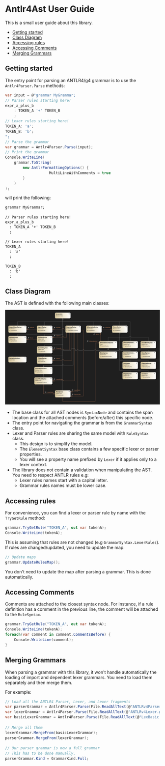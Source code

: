# Antlr4Ast User Guide

This is a small user guide about this library.

- [Getting started](#getting-started)
- [Class Diagram](#class-diagram)
- [Accessing rules](#accessing-rules)
- [Accessing Comments](#accessing-comments)
- [Merging Grammars](#merging-grammars)

## Getting started

The entry point for parsing an ANTLR4/g4 grammar is to use the `Antlr4Parser.Parse` methods:

```c#
var input = @"grammar MyGrammar;
// Parser rules starting here!
expr_a_plus_b
    : TOKEN_A '+' TOKEN_B
    ;
// Lexer rules starting here!
TOKEN_A: 'a';
TOKEN_B: 'b';
";
// Parse the grammar
var grammar = Antlr4Parser.Parse(input);
// Print the grammar
Console.WriteLine(
    grammar.ToString(
        new AntlrFormattingOptions() { 
                    MultiLineWithComments = true 
        }
    )
);
```

will print the following:

```antlr
grammar MyGrammar;

// Parser rules starting here!
expr_a_plus_b
  : TOKEN_A '+' TOKEN_B
  ;

// Lexer rules starting here!
TOKEN_A
  : 'a'
  ;

TOKEN_B
  : 'b'
  ;
```


## Class Diagram

The AST is defined with the following main classes:

![Class Diagram](antlr4ast-class-diagram.jpg)

* The base class for all AST nodes is `SyntaxNode` and contains the span location and the attached comments (before/after) this specific node.
* The entry point for navigating the grammar is from the `GrammarSyntax` class.
* Lexer and Parser rules are sharing the same model with `RuleSyntax` class.
  * This design is to simplify the model.
  * The `ElementSyntax` base class contains a few specific lexer or parser properties.
  * You will see a property name prefixed by `Lexer` if it applies only to a lexer context.
* The library does not contain a validation when manipulating the AST. You need to respect ANTLR rules e.g:
  * Lexer rules names start with a capital letter.
  * Grammar rules names must be lower case.

## Accessing rules

For convenience, you can find a lexer or parser rule by name with the `TryGetRule` method:

```c#
grammar.TryGetRule("TOKEN_A", out var tokenA);
Console.WriteLine(tokenA);
```

This is assuming that rules are not changed (e.g `GrammarSyntax.LexerRules`). If rules are changed/updated, you need to update the map:

```c#
// Update maps
grammar.UpdateRulesMap();
```

You don't need to update the map after parsing a grammar. This is done automatically.

## Accessing Comments

Comments are attached to the closest syntax node. For instance, if a rule definition has a comment in the previous line, the comment will be attached to the `RuleSyntax`.

```c#
grammar.TryGetRule("TOKEN_A", out var tokenA);
Console.WriteLine(tokenA);
foreach(var comment in comment.CommentsBefore) {
    Console.WriteLine(comment);
}
```

## Merging Grammars

When parsing a grammar with this library, it won't handle automatically the loading of import and dependent lexer grammars. You need to load them separately and then merge them.

For example:

```c#
// Load all the ANTLR4 Parser, Lexer, and Lexer fragments
var parserGrammar = Antlr4Parser.Parse(File.ReadAllText(@"ANTLRv4Parser.g4"), @"ANTLRv4Parser.g4");
var lexerGrammar = Antlr4Parser.Parse(File.ReadAllText(@"ANTLRv4Lexer.g4"), @"ANTLRv4Lexer.g4");
var basicLexerGrammar = Antlr4Parser.Parse(File.ReadAllText(@"LexBasic.g4"), @"LexBasic.g4");

// Merge all them
lexerGrammar.MergeFrom(basicLexerGrammar);
parserGrammar.MergeFrom(lexerGrammar);

// Our parser grammar is now a full grammar
// This has to be done manually.
parserGrammar.Kind = GrammarKind.Full;
```

